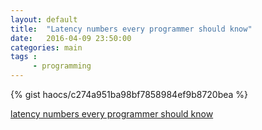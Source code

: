 ```yaml
---
layout: default
title:  "Latency numbers every programmer should know"
date:   2016-04-09 23:50:00
categories: main
tags :
     - programming
---
```


{% gist haocs/c274a951ba98bf7858984ef9b8720bea %}


[latency numbers every programmer should know](https://gist.github.com/haocs/c274a951ba98bf7858984ef9b8720bea)


